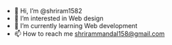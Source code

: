 - 👋 Hi, I’m @shriram1582
- 👀 I’m interested in Web design 
- 🌱 I’m currently learning Web development 
- 📫 How to reach me shrirammandal158@gmail.com

<!---
shriram1582/shriram1582 is a ✨ special ✨ repository because its `README.md` (this file) appears on your GitHub profile.
You can click the Preview link to take a look at your changes.
--->
